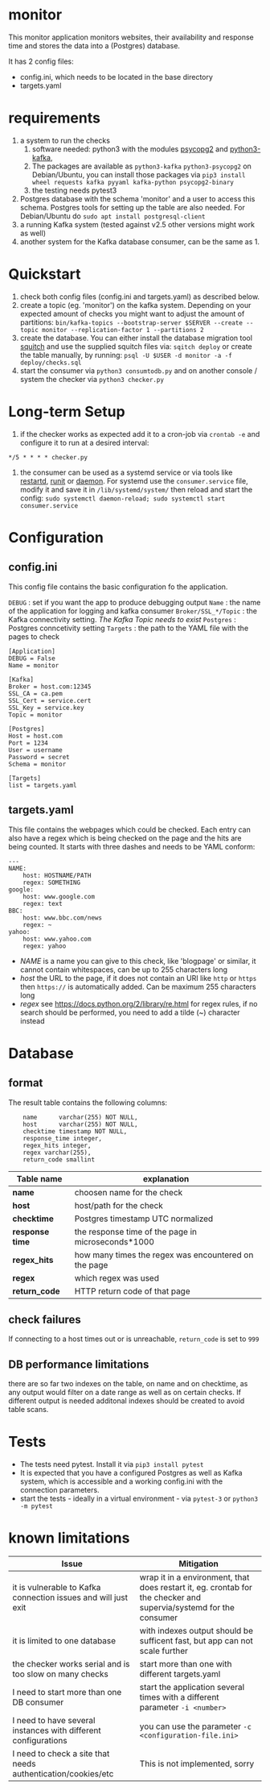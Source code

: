 # monitor

This monitor application monitors websites, their availability and response time and stores the data into a (Postgres) database.

It has 2 config files:
* config.ini, which needs to be located in the base directory
* targets.yaml

# requirements

1. a system to run the checks
    1. software needed: python3 with the modules [psycopg2](https://pypi.org/project/psycopg2/) and [python3-kafka](https://kafka-python.readthedocs.io), 
    1. The packages are available as `python3-kafka` `python3-psycopg2` on Debian/Ubuntu, you can install those packages via
    `pip3 install wheel requests kafka pyyaml kafka-python psycopg2-binary`
    1. the testing needs pytest3
1. Postgres database with the schema 'monitor' and a user to access this schema. Postgres tools for setting up the table are also needed. For Debian/Ubuntu do `sudo apt install postgresql-client`
1. a running Kafka system (tested against v2.5 other versions might work as well)
1. another system for the Kafka database consumer, can be the same as 1.

# Quickstart

1. check both config files (config.ini and targets.yaml) as described below.
1. create a topic (eg. 'monitor') on the kafka system. Depending on your expected amount of checks you might want to adjust the amount of partitions:
`bin/kafka-topics --bootstrap-server $SERVER --create --topic monitor --replication-factor 1 --partitions 2`
1. create the database. You can either install the database migration tool [squitch](sqitch.org/) and use the supplied squitch files via: `sqitch deploy` or create the table manually, by running:
`psql -U $USER -d monitor -a -f deploy/checks.sql`
1. start the consumer via `python3 consumtodb.py` and on another console / system the checker via `python3 checker.py`

# Long-term Setup
1. if the checker works as expected add it to a cron-job via `crontab -e` and configure it to run at a desired interval:
```
*/5 * * * * checker.py
```
1. the consumer can be used as a systemd service or via tools like [restartd](https://packages.debian.org/unstable/utils/restartd),  [runit](http://smarden.org/runit/) or [daemon](http://www.libslack.org/daemon/).
For systemd use the `consumer.service` file, modify it and save it in `/lib/systemd/system/` then reload and start the config: `sudo systemctl daemon-reload; sudo systemctl start consumer.service`


# Configuration

## config.ini

This config file contains the basic configuration fo the application.

`DEBUG` : set if you want the app to produce debugging output
`Name` : the name of the application for logging and kafka consumer
`Broker/SSL_*/Topic` : the Kafka connectivity setting. *The Kafka Topic needs to exist*
`Postgres` : Postgres conncetivity setting
`Targets` : the path to the YAML file with the pages to check

```
[Application]
DEBUG = False
Name = monitor

[Kafka]
Broker = host.com:12345
SSL_CA = ca.pem
SSL_Cert = service.cert
SSL_Key = service.key
Topic = monitor

[Postgres]
Host = host.com
Port = 1234
User = username
Password = secret
Schema = monitor

[Targets]
list = targets.yaml
```

## targets.yaml

This file contains the webpages which could be checked. Each entry can also have a regex which is being checked on the page and the hits are being counted. It starts with three dashes and needs to be YAML conform:

```
---
NAME:
    host: HOSTNAME/PATH
    regex: SOMETHING
google:
    host: www.google.com
    regex: text
BBC:
    host: www.bbc.com/news
    regex: ~
yahoo:
    host: www.yahoo.com
    regex: yahoo
```
- *NAME* is a name you can give to this check, like 'blogpage' or similar, it cannot contain whitespaces, can be up to 255 characters long
- *host* the URL to the page, if it does not contain an URI like `http` or `https` then `https://` is automatically added. Can be maximum 255 characters long
- *regex* see https://docs.python.org/2/library/re.html for regex rules, if no search should be performed, you need to add a tilde (~) character instead

# Database
## format

The result table contains the following columns:
```
    name      varchar(255) NOT NULL,
    host      varchar(255) NOT NULL,
    checktime timestamp NOT NULL,
    response_time integer,
    regex_hits integer,
    regex varchar(255),
    return_code smallint
```

Table name | explanation
-----------|------------
**name** | choosen name for the check
**host** | host/path for the check
**checktime** | Postgres timestamp UTC normalized
**response time** | the response time of the page in microseconds*1000
**regex_hits** | how many times the regex was encountered on the page
**regex** | which regex was used
**return_code** | HTTP return code of that page

## check failures
If connecting to a host times out or is unreachable, `return_code` is set to `999`

## DB performance limitations
there are so far two indexes on the table, on name and on checktime, as any output would filter on a date range as well as on certain checks. If different output is needed additonal indexes should be created to avoid table scans.

# Tests
* The tests need pytest. Install it via `pip3 install pytest`
* It is expected that you have a configured Postgres as well as Kafka system, which is accessible and a working config.ini with the connection parameters.
* start the tests - ideally in a virtual environment - via `pytest-3` or `python3 -m pytest`

# known limitations

 Issue | Mitigation
-------|-----------
it is vulnerable to Kafka connection issues and will just exit|wrap it in a environment, that does restart it, eg. crontab for the checker and supervia/systemd for the consumer
it is limited to one database|with indexes output should be sufficent fast, but app can not scale further
the checker works serial and is too slow on many checks|start more than one with different targets.yaml
I need to start more than one DB consumer| start the application several times with a different parameter `-i <number>`
I need to have several instances with different configurations| you can use the parameter `-c <configuration-file.ini>`
I need to check a site that needs authentication/cookies/etc| This is not implemented, sorry
